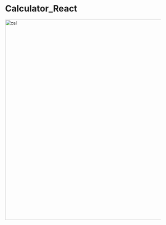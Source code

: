 # Calculator_React
<img width="1246" height="648" alt="cal" src="https://github.com/user-attachments/assets/6d980bef-2254-4700-a6cd-0437c33428ce" />

